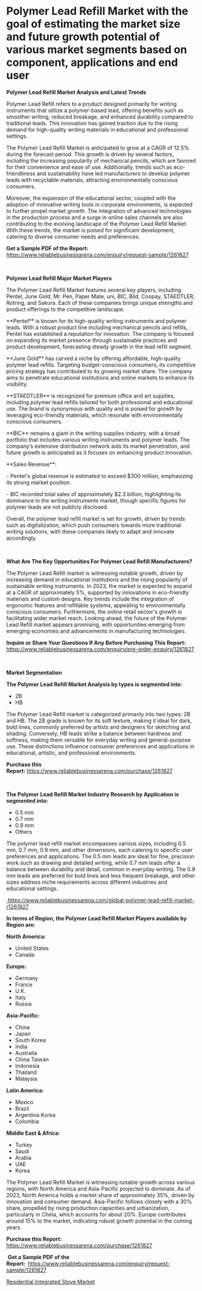 <p><h1>Polymer Lead Refill Market with the goal of estimating the market size and future growth potential of various market segments based on component, applications and end user</h1></p><p><strong>Polymer Lead Refill Market Analysis and Latest Trends</strong></p>
<p><p>Polymer Lead Refill refers to a product designed primarily for writing instruments that utilize a polymer-based lead, offering benefits such as smoother writing, reduced breakage, and enhanced durability compared to traditional leads. This innovation has gained traction due to the rising demand for high-quality writing materials in educational and professional settings.</p><p>The Polymer Lead Refill Market is anticipated to grow at a CAGR of 12.5% during the forecast period. This growth is driven by several factors, including the increasing popularity of mechanical pencils, which are favored for their convenience and ease of use. Additionally, trends such as eco-friendliness and sustainability have led manufacturers to develop polymer leads with recyclable materials, attracting environmentally conscious consumers.</p><p>Moreover, the expansion of the educational sector, coupled with the adoption of innovative writing tools in corporate environments, is expected to further propel market growth. The integration of advanced technologies in the production process and a surge in online sales channels are also contributing to the evolving landscape of the Polymer Lead Refill Market. With these trends, the market is poised for significant development, catering to diverse consumer needs and preferences.</p></p>
<p><strong>Get a Sample PDF of the Report:&nbsp;</strong> <a href="https://www.reliablebusinessarena.com/enquiry/request-sample/1261827?utm_campaign=2339&utm_medium=2&utm_source=Github&utm_content=ia&utm_term=09022025&utm_id=polymer-lead-refill">https://www.reliablebusinessarena.com/enquiry/request-sample/1261827</a></p>
<p>&nbsp;</p>
<p><strong>Polymer Lead Refill Major Market Players</strong></p>
<p><p>The Polymer Lead Refill Market features several key players, including Pentel, June Gold, Mr. Pen, Paper Mate, uni, BIC, Bild, Coopay, STAEDTLER, Rotring, and Sakura. Each of these companies brings unique strengths and product offerings to the competitive landscape.</p><p>**Pentel** is known for its high-quality writing instruments and polymer leads. With a robust product line including mechanical pencils and refills, Pentel has established a reputation for innovation. The company is focused on expanding its market presence through sustainable practices and product development, forecasting steady growth in the lead refill segment.</p><p>**June Gold** has carved a niche by offering affordable, high-quality polymer lead refills. Targeting budget-conscious consumers, its competitive pricing strategy has contributed to its growing market share. The company aims to penetrate educational institutions and online markets to enhance its visibility.</p><p>**STAEDTLER** is recognized for premium office and art supplies, including polymer lead refills tailored for both professional and educational use. The brand is synonymous with quality and is poised for growth by leveraging eco-friendly materials, which resonate with environmentally conscious consumers.</p><p>**BIC** remains a giant in the writing supplies industry, with a broad portfolio that includes various writing instruments and polymer leads. The company’s extensive distribution network aids its market penetration, and future growth is anticipated as it focuses on enhancing product innovation.</p><p>**Sales Revenue**: </p><p>- Pentel's global revenue is estimated to exceed $300 million, emphasizing its strong market position.</p><p>- BIC recorded total sales of approximately $2.3 billion, highlighting its dominance in the writing instruments market, though specific figures for polymer leads are not publicly disclosed.</p><p>Overall, the polymer lead refill market is set for growth, driven by trends such as digitalization, which push consumers towards more traditional writing solutions, with these companies likely to adapt and innovate accordingly.</p></p>
<p>&nbsp;</p>
<p><strong>What Are The Key Opportunities For Polymer Lead Refill Manufacturers?</strong></p>
<p><p>The Polymer Lead Refill market is witnessing notable growth, driven by increasing demand in educational institutions and the rising popularity of sustainable writing instruments. In 2023, the market is expected to expand at a CAGR of approximately 5%, supported by innovations in eco-friendly materials and custom designs. Key trends include the integration of ergonomic features and refillable systems, appealing to environmentally conscious consumers. Furthermore, the online retail sector's growth is facilitating wider market reach. Looking ahead, the future of the Polymer Lead Refill market appears promising, with opportunities emerging from emerging economies and advancements in manufacturing technologies.</p></p>
<p><strong>Inquire or Share Your Questions If Any Before Purchasing This Report:</strong> <a href="https://www.reliablebusinessarena.com/enquiry/pre-order-enquiry/1261827?utm_campaign=2339&utm_medium=2&utm_source=Github&utm_content=ia&utm_term=09022025&utm_id=polymer-lead-refill">https://www.reliablebusinessarena.com/enquiry/pre-order-enquiry/1261827</a></p>
<p>&nbsp;</p>
<p><strong>Market Segmentation</strong></p>
<p><strong>The Polymer Lead Refill Market Analysis by types is segmented into:</strong></p>
<p><ul><li>2B</li><li>HB</li></ul></p>
<p><p>The Polymer Lead Refill market is categorized primarily into two types: 2B and HB. The 2B grade is known for its soft texture, making it ideal for dark, bold lines, commonly preferred by artists and designers for sketching and shading. Conversely, HB leads strike a balance between hardness and softness, making them versatile for everyday writing and general-purpose use. These distinctions influence consumer preferences and applications in educational, artistic, and professional environments.</p></p>
<p><strong>Purchase this Report:&nbsp;</strong><a href="https://www.reliablebusinessarena.com/purchase/1261827?utm_campaign=2339&utm_medium=2&utm_source=Github&utm_content=ia&utm_term=09022025&utm_id=polymer-lead-refill">https://www.reliablebusinessarena.com/purchase/1261827</a></p>
<p>&nbsp;</p>
<p><strong>The Polymer Lead Refill Market Industry Research by Application is segmented into:</strong></p>
<p><ul><li>0.5 mm</li><li>0.7 mm</li><li>0.9 mm</li><li>Others</li></ul></p>
<p><p>The polymer lead refill market encompasses various sizes, including 0.5 mm, 0.7 mm, 0.9 mm, and other dimensions, each catering to specific user preferences and applications. The 0.5 mm leads are ideal for fine, precision work such as drawing and detailed writing, while 0.7 mm leads offer a balance between durability and detail, common in everyday writing. The 0.9 mm leads are preferred for bold lines and less frequent breakage, and other sizes address niche requirements across different industries and educational settings.</p></p>
<p><a href="https://www.reliablebusinessarena.com/global-polymer-lead-refill-market-r1261827?utm_campaign=2339&utm_medium=2&utm_source=Github&utm_content=ia&utm_term=09022025&utm_id=polymer-lead-refill">&nbsp;https://www.reliablebusinessarena.com/global-polymer-lead-refill-market-r1261827</a></p>
<p><strong>In terms of Region, the Polymer Lead Refill Market Players available by Region are:</strong></p>
<p>
    <p> <strong> North America: </strong>
        <ul>
            <li>United States</li>
            <li>Canada</li>
        </ul>
        </p> 
    <p> <strong> Europe: </strong>
        <ul>
            <li>Germany</li>
            <li>France</li>
            <li>U.K.</li>
            <li>Italy</li>
            <li>Russia</li>
        </ul>
        </p> 
    <p> <strong> Asia-Pacific: </strong>
        <ul>
            <li>China</li>
            <li>Japan</li>
            <li>South Korea</li>
            <li>India</li>
            <li>Australia</li>
            <li>China Taiwan</li>
            <li>Indonesia</li>
            <li>Thailand</li>
            <li>Malaysia</li>
        </ul>
        </p> 
    <p> <strong> Latin America: </strong>
        <ul>
            <li>Mexico</li>
            <li>Brazil</li>
            <li>Argentina Korea</li>
            <li>Colombia</li>
        </ul>
        </p> 
    <p> <strong> Middle East & Africa: </strong>
        <ul>
            <li>Turkey</li>
            <li>Saudi</li>
            <li>Arabia</li>
            <li>UAE</li>
            <li>Korea</li>
        </ul>
    </p>
    </p>
<p><p>The Polymer Lead Refill Market is witnessing notable growth across various regions, with North America and Asia-Pacific projected to dominate. As of 2023, North America holds a market share of approximately 35%, driven by innovation and consumer demand. Asia-Pacific follows closely with a 30% share, propelled by rising production capacities and urbanization, particularly in China, which accounts for about 20%. Europe contributes around 15% to the market, indicating robust growth potential in the coming years.</p></p>
<p><strong>Purchase this Report: </strong><a href="https://www.reliablebusinessarena.com/purchase/1261827?utm_campaign=2339&utm_medium=2&utm_source=Github&utm_content=ia&utm_term=09022025&utm_id=polymer-lead-refill">https://www.reliablebusinessarena.com/purchase/1261827</a></p>
<p>&nbsp;<strong>Get a Sample PDF of the Report:&nbsp;&nbsp;</strong><a href="https://www.reliablebusinessarena.com/enquiry/request-sample/1261827?utm_campaign=2339&utm_medium=2&utm_source=Github&utm_content=ia&utm_term=09022025&utm_id=polymer-lead-refill">https://www.reliablebusinessarena.com/enquiry/request-sample/1261827</a></p>
<p><strong></strong></p>
<p><p><a href="https://github.com/sungbruington660/Market-Research-Report-List-1/blob/main/residential-integrated-stove-market.md?utm_campaign=2339&utm_medium=2&utm_source=Github&utm_content=ia&utm_term=09022025&utm_id=polymer-lead-refill">Residential Integrated Stove Market</a></p></p>